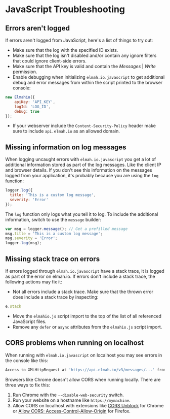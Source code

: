 # JavaScript Troubleshooting

## Errors aren't logged

If errors aren't logged from JavaScript, here's a list of things to try out:

- Make sure that the log with the specified ID exists.
- Make sure that the log isn't disabled and/or contain any ignore filters that could ignore client-side errors.
- Make sure that the API key is valid and contain the *Messages* | *Write* permission.
- Enable debugging when initializing `elmah.io.javascript` to get additional debug and error messages from within the script printed to the browser console:

```javascript
new Elmahio({
    apiKey: 'API_KEY',
    logId: 'LOG_ID',
    debug: true
});
```

- If your webserver include the `Content-Security-Policy` header make sure to include `api.elmah.io` as an allowed domain.

## Missing information on log messages

When logging uncaught errors with `elmah.io.javascript` you get a lot of additional information stored as part of the log messages. Like the client IP and browser details. If you don't see this information on the messages logged from your application, it's probably because you are using the `log` function:

```javascript
logger.log({
  title: 'This is a custom log message',
  severity: 'Error'
});
```

The `log` function only logs what you tell it to log. To include the additional information, switch to use the `message` builder:

```javascript
var msg = logger.message(); // Get a prefilled message
msg.title = 'This is a custom log message';
msg.severity = 'Error';
logger.log(msg);
```

## Missing stack trace on errors

If errors logged through `elmah.io.javascript` have a stack trace, it is logged as part of the error on elmah.io. If errors don't include a stack trace, the following actions may fix it:

- Not all errors include a stack trace. Make sure that the thrown error does include a stack trace by inspecting:

```javascript
e.stack
```

- Move the `elmahio.js` script import to the top of the list of all referenced JavaScript files.
- Remove any `defer` or `async` attributes from the `elmahio.js` script import.

## CORS problems when running on localhost

When running with `elmah.io.javascript` on localhost you may see errors in the console like this:

```bash
Access to XMLHttpRequest at 'https://api.elmah.io/v3/messages/...' from origin 'http://localhost' has been blocked by CORS policy: No 'Access-Control-Allow-Origin' header is present on the requested resource.
```

Browsers like Chrome doesn't allow CORS when running locally. There are three ways to fix this:

1. Run Chrome with the `--disable-web-security` switch.
2. Run your website on a hostname like `https://mymachine`.
3. Allow CORS on localhost with extensions like [CORS Unblock](https://chrome.google.com/webstore/detail/cors-unblock/lfhmikememgdcahcdlaciloancbhjino/related?hl=en) for Chrome or [Allow CORS: Access-Control-Allow-Origin](https://addons.mozilla.org/en-US/firefox/addon/access-control-allow-origin/) for Firefox.